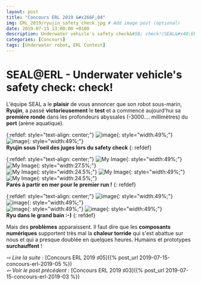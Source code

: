 ```yaml
---
layout: post
title: "Concours ERL 2019 &#x266F;04"
img: ERL_2019/ryujin_safety_check.jpg # Add image post (optional)
date: 2019-07-15 13:00:00 +0100
description: Underwater vehicle's safety check&#58; check!(SEAL&#x40;ERL2019, &#x266F;04)
categories: [Concours]
tags: [Underwater robot, ERL Contest]
---
```



# SEAL&#x40;ERL - Underwater vehicle's safety check: check!
 
L'équipe SEAL a le **plaisir** de vous annoncer que son robot sous-marin, **Ryujin**, a passé **victorieusement** le **test** et a commencé aujourd'hui sa **première ronde** dans les profondeurs abyssales (-3000.... millimètres) du **port** (arène aquatique).


{:refdef: style="text-align: center;"}
![image](/assets/img/ERL_2019/underwater_safety_check_01.jpg){: style="width:49%;"} ![image](/assets/img/ERL_2019/underwater_safety_check_02.jpg){: style="width:49%;"}<br/> 
**Ryujin sous l’oeil des juges lors du safety check**
{: refdef}


	
{:refdef: style="text-align: center;"}
![My Image](/assets/img/ERL_2019/first_underwater_run_01.jpg){: style="width:49%;"} ![My Image](/assets/img/ERL_2019/first_underwater_run_02.jpg){: style="width:27.5%;"}<br/>
![My Image](/assets/img/ERL_2019/first_underwater_run_03.jpg){: style="width:24.5%;"} ![My Image](/assets/img/ERL_2019/first_underwater_run_04.jpg){: style="width:49%;"} ![My Image](/assets/img/ERL_2019/first_underwater_run_05.jpg){: style="width:24.5%;"}<br/>
**Parés à partir en mer pour le premier run !**
{: refdef}


{:refdef: style="text-align: center;"}
![image](/assets/img/ERL_2019/first_underwater_run_06.jpg){: style="width:49%;"} ![image](/assets/img/ERL_2019/first_underwater_run_07.jpg){: style="width:49%;"}<br/> 
![image](/assets/img/ERL_2019/first_underwater_run_08.jpg){: style="width:49%;"} ![image](/assets/img/ERL_2019/first_underwater_run_09.jpg){: style="width:49%;"}<br/> 
**Ryu dans le grand bain :-)**
{: refdef}

Mais des **problèmes** apparaissent. Il faut dire que les **composants numériques** supportent très mal la **chaleur torride** qui s'est abattue sur nous et qui a presque doublée en quelques heures. Humains et prototypes **surchauffent** !




*&#x21E8; Lire la suite* : [Concours ERL 2019 &#x266F;05]({% post_url 2019-07-15-concours-erl-2019-05 %}) <br/>
*&#x21E6; Voir le post précédent* : [Concours ERL 2019 &#x266F;03]({% post_url 2019-07-15-concours-erl-2019-03 %})

<!-- *&#x2192; Découvrir l'édition 2020* : [Concours ERL 2020 &#x266F;O1]({% post_url 2019-07-13-concours-erl-2019-01 %}) -->
<!-- *&#x2192; Revivre l'édition 2019* : [Concours ERL 2019 &#x266F;O1]({% post_url 2019-07-13-concours-erl-2019-01 %}) -->